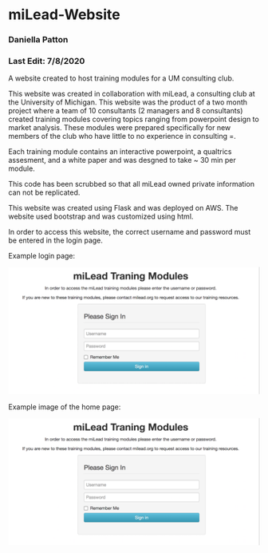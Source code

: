 # miLead-Website
### Daniella Patton
### Last Edit: 7/8/2020

A website created to host training modules for a UM consulting club.

This website was created in collaboration with miLead, a consulting club at the University of Michigan. 
This website was the product of a two month project where a team of 10 consultants (2 managers and 8 consultants) created training modules covering topics ranging from powerpoint design to market analysis. These modules were prepared specifically for new members of the club who have little to no experience in consulting =.

Each training module contains an interactive powerpoint, a qualtrics assesment, and a white paper and was desgned to take ~ 30 min per module. 

This code has been scrubbed so that all miLead owned private information can not be replicated.

This website was created using Flask and was deployed on AWS. The website used bootstrap and was customized using html. 

In order to access this website, the correct username and password must be entered in the login page.

Example login page:

![alt text](https://github.com/daniella-patton/miLead-Website/blob/master/Login.png?raw=true)


Example image of the home page:

![alt text](https://github.com/daniella-patton/miLead-Website/blob/master/Login.png?raw=true)
